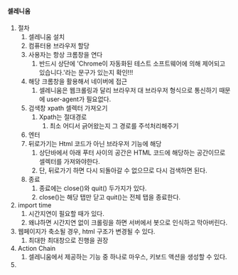 #### 셀레니움 

1. 절차
   1. 셀레니움 설치
   2. 컴퓨터용 브라우저 할당
   3. 사용자는 항상 크롬창을 연다
      1. 반드시 상단에 'Chrome이 자동화된 테스트 소프트웨어에 의해 제어되고 있습니다.'라는 문구가 있는지 확인!!!
   4. 해당 크롬창을 활용해서 네이버에 접근
      1. 셀레니움은 웹크롤링과 달리 브라우저 대 브라우저 형식으로 통신하기 때문에 user-agent가 필요없다.
   5. 검색창 xpath 셀렉터 가져오기
      1. Xpath는 절대경로
         1. 최소 어디서 긁어왔는지 그 경로를 주석처리해주기
   6. 엔터
   7. 뒤로가기는 Html 코드가 아닌 브라우저 기능에 해당
      1. 상단바에서 아래 푸터 사이의 공간은 HTML 코드에 해당하는 공간이므로 셀렉터를 가져와야한다.
      2. 단, 뒤로가기 하면 다시 되돌아갈 수 없으므로 다시 검색하면 된다.
   8. 종료
      1. 종료에는 close()와 quit() 두가지가 있다.
      2. close()는 해당 탭만 닫고 quit()는 전체  탭을 종료한다.
2. import time
   1. 시간지연이 필요할 때가 있다. 
   2. 왜냐하면 시간지연 없이 크롤링을 하면 서버에서 봇으로 인식하고 막아버린다.
3. 웹페이지가 축소될 경우, html 구조가 변경될 수 있다.
   1. 최대한 최대창으로 진행을 권장
4. Action Chain
   1. 셀레니움에서 제공하는 기능 중 하나로 마우스, 키보드 액션을 생성할 수 있다.
5. 

